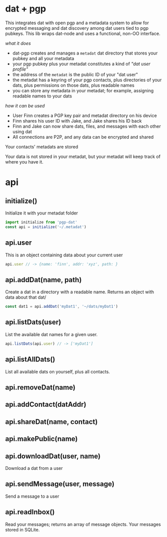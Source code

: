 
# dat + pgp

This integrates dat with open pgp and a metadata system to allow for encrypted messaging and dat discovery among dat users tied to pgp pubkeys. This lib wraps dat-node and uses a functional, non-OO interface.

_what it does_
- dat-pgp creates and manages a `metadat` dat directory that stores your pubkey and all your metadata
- your pgp pubkey plus your metadat constitutes a kind of _"dat user profile"_
- the address of the `metadat` is the public ID of your "dat user"
- the metadat has a keyring of your pgp contacts, plus directories of your dats, plus permissions on those dats, plus readable names
- you can store any metadata in your metadat; for example, assigning readable names to your dats

_how it can be used_
- User Finn creates a PGP key pair and metadat directory on his device
- Finn shares his user ID with Jake, and Jake shares his ID back
- Finn and Jake can now share dats, files, and messages with each other using dat
- All connections are P2P, and any data can be encrypted and shared

Your contacts' metadats are stored 

Your data is not stored in your metadat, but your metadat will keep track of where you have it.

# api

## initialize()

Initialize it with your metadat folder

```js
import initialize from 'pgp-dat'
const api = initialize('~/.metadat')
```

## api.user

This is an object containing data about your current user

```js
api.user // -> {name: 'finn', addr: 'xyz', path: }
```

## api.addDat(name, path)

Create a dat in a directory with a readable name. Returns an object with data about that dat/

```js
const dat1 = api.addDat('myDat1', '~/dats/myDat1')
```

## api.listDats(user)

List the available dat names for a given user.

```js
api.listDats(api.user) // -> ['myDat1']
```

## api.listAllDats()

List all available dats on yourself, plus all contacts.

## api.removeDat(name)

## api.addContact(datAddr)

## api.shareDat(name, contact)

## api.makePublic(name)

## api.downloadDat(user, name)

Download a dat from a user

## api.sendMessage(user, message)

Send a message to a user

## api.readInbox()

Read your messages; returns an array of message objects. Your messages stored in SQLite.

